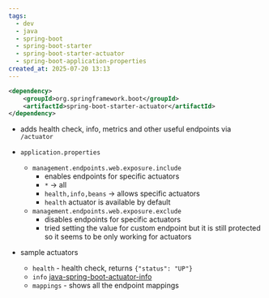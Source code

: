 ```yaml
---
tags:
  - dev
  - java
  - spring-boot
  - spring-boot-starter
  - spring-boot-starter-actuator
  - spring-boot-application-properties
created_at: 2025-07-20 13:13
---
```

```xml
<dependency>
	<groupId>org.springframework.boot</groupId>
	<artifactId>spring-boot-starter-actuator</artifactId>
</dependency>
```
- adds health check, info, metrics and other useful endpoints via `/actuator`

- `application.properties`
	- `management.endpoints.web.exposure.include`
		- enables endpoints for specific actuators
		- `*` -> all
		- `health,info,beans` -> allows specific actuators
		- `health` actuator is available by default
	- `management.endpoints.web.exposure.exclude`
		- disables endpoints for specific actuators
		- tried setting the value for custom endpoint but it is still protected so it seems to be only working for actuators

- sample actuators
	- `health` - health check, returns `{"status": "UP"}`
	- `info` [java-spring-boot-actuator-info](java-spring-boot-actuator-info.md)
	- `mappings` - shows all the endpoint mappings